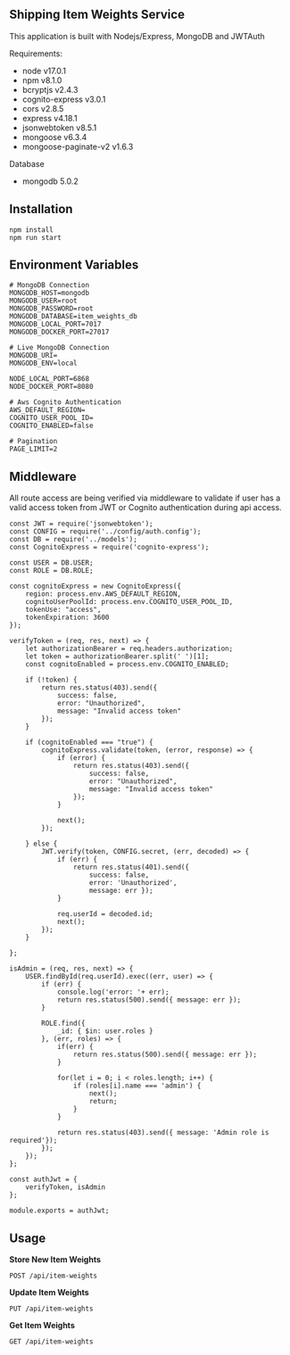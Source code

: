 ## Shipping Item Weights Service
This application is built with Nodejs/Express, MongoDB and JWTAuth

Requirements:
- node v17.0.1
- npm v8.1.0
- bcryptjs v2.4.3
- cognito-express v3.0.1
- cors v2.8.5
- express v4.18.1
- jsonwebtoken v8.5.1
- mongoose v6.3.4
- mongoose-paginate-v2 v1.6.3

Database
- mongodb 5.0.2

## Installation
```
npm install 
npm run start
```

## Environment Variables
```
# MongoDB Connection
MONGODB_HOST=mongodb
MONGODB_USER=root
MONGODB_PASSWORD=root
MONGODB_DATABASE=item_weights_db
MONGODB_LOCAL_PORT=7017
MONGODB_DOCKER_PORT=27017

# Live MongoDB Connection
MONGODB_URI=
MONGODB_ENV=local

NODE_LOCAL_PORT=6868
NODE_DOCKER_PORT=8080

# Aws Cognito Authentication
AWS_DEFAULT_REGION=
COGNITO_USER_POOL_ID=
COGNITO_ENABLED=false

# Pagination
PAGE_LIMIT=2
```

## Middleware
All route access are being verified via middleware to validate if user has a valid access token from JWT or Cognito authentication during api access.
```
const JWT = require('jsonwebtoken');
const CONFIG = require('../config/auth.config');
const DB = require('../models');
const CognitoExpress = require('cognito-express');

const USER = DB.USER;
const ROLE = DB.ROLE;

const cognitoExpress = new CognitoExpress({
    region: process.env.AWS_DEFAULT_REGION,
    cognitoUserPoolId: process.env.COGNITO_USER_POOL_ID,
    tokenUse: "access",
    tokenExpiration: 3600
});

verifyToken = (req, res, next) => {
    let authorizationBearer = req.headers.authorization;
    let token = authorizationBearer.split(' ')[1];
    const cognitoEnabled = process.env.COGNITO_ENABLED;

    if (!token) {
        return res.status(403).send({
            success: false,
            error: "Unauthorized",
            message: "Invalid access token"
        });
    }

    if (cognitoEnabled === "true") {
        cognitoExpress.validate(token, (error, response) => {
            if (error) {
                return res.status(403).send({
                    success: false,
                    error: "Unauthorized",
                    message: "Invalid access token"
                });
            }

            next();
        });

    } else {
        JWT.verify(token, CONFIG.secret, (err, decoded) => {
            if (err) {
                return res.status(401).send({ 
                    success: false,
                    error: 'Unauthorized',
                    message: err });
            }
    
            req.userId = decoded.id;
            next();
        });
    }

};

isAdmin = (req, res, next) => {
    USER.findById(req.userId).exec((err, user) => {
        if (err) {
            console.log('error: '+ err);
            return res.status(500).send({ message: err });
        }

        ROLE.find({
            _id: { $in: user.roles }
        }, (err, roles) => {
            if(err) {
                return res.status(500).send({ message: err });
            }

            for(let i = 0; i < roles.length; i++) {
                if (roles[i].name === 'admin') {
                    next();
                    return;
                }
            }

            return res.status(403).send({ message: 'Admin role is required'});
        });
    });
};

const authJwt = {
    verifyToken, isAdmin
};

module.exports = authJwt;
```

## Usage

**Store New Item Weights**
```
POST /api/item-weights
```
**Update Item Weights**
```
PUT /api/item-weights
```
**Get Item Weights**
```
GET /api/item-weights
```